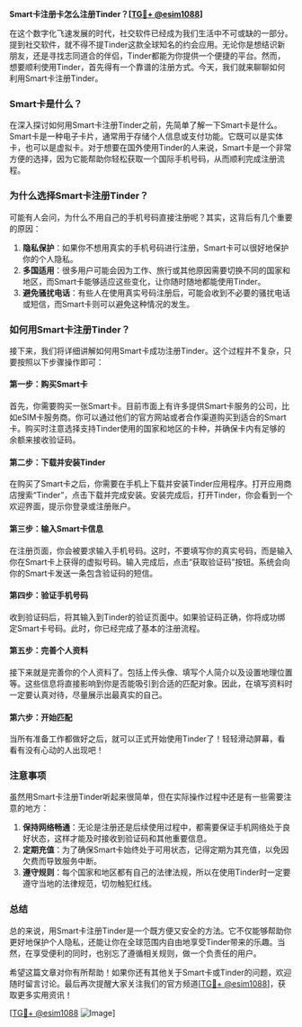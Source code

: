 **Smart卡注册卡怎么注册Tinder？[[TG💪+ @esim1088](https://t.me/s/esim1088)]**

在这个数字化飞速发展的时代，社交软件已经成为我们生活中不可或缺的一部分。提到社交软件，就不得不提Tinder这款全球知名的约会应用。无论你是想结识新朋友，还是寻找志同道合的伴侣，Tinder都能为你提供一个便捷的平台。然而，想要顺利使用Tinder，首先得有一个靠谱的注册方式。今天，我们就来聊聊如何利用Smart卡注册Tinder。

### Smart卡是什么？

在深入探讨如何用Smart卡注册Tinder之前，先简单了解一下Smart卡是什么。Smart卡是一种电子卡片，通常用于存储个人信息或支付功能。它既可以是实体卡，也可以是虚拟卡。对于想要在国外使用Tinder的人来说，Smart卡是一个非常方便的选择，因为它能帮助你轻松获取一个国际手机号码，从而顺利完成注册流程。

### 为什么选择Smart卡注册Tinder？

可能有人会问，为什么不用自己的手机号码直接注册呢？其实，这背后有几个重要的原因：

1. **隐私保护**：如果你不想用真实的手机号码进行注册，Smart卡可以很好地保护你的个人隐私。
2. **多国适用**：很多用户可能会因为工作、旅行或其他原因需要切换不同的国家和地区，而Smart卡能够适应这些变化，让你随时随地都能使用Tinder。
3. **避免骚扰电话**：有些人在使用真实号码注册后，可能会收到不必要的骚扰电话或短信，而Smart卡则可以避免这种情况的发生。

### 如何用Smart卡注册Tinder？

接下来，我们将详细讲解如何用Smart卡成功注册Tinder。这个过程并不复杂，只要按照以下步骤操作即可：

#### 第一步：购买Smart卡

首先，你需要购买一张Smart卡。目前市面上有许多提供Smart卡服务的公司，比如eSIM卡服务商。你可以通过他们的官方网站或者合作渠道购买到适合的Smart卡。购买时注意选择支持Tinder使用的国家和地区的卡种，并确保卡内有足够的余额来接收验证码。

#### 第二步：下载并安装Tinder

在购买了Smart卡之后，你需要在手机上下载并安装Tinder应用程序。打开应用商店搜索“Tinder”，点击下载并完成安装。安装完成后，打开Tinder，你会看到一个欢迎界面，提示你登录或注册账户。

#### 第三步：输入Smart卡信息

在注册页面，你会被要求输入手机号码。这时，不要填写你的真实号码，而是输入你在Smart卡上获得的虚拟号码。输入完成后，点击“获取验证码”按钮。系统会向你的Smart卡发送一条包含验证码的短信。

#### 第四步：验证手机号码

收到验证码后，将其输入到Tinder的验证页面中。如果验证码正确，你将成功绑定Smart卡号码。此时，你已经完成了基本的注册流程。

#### 第五步：完善个人资料

接下来就是完善你的个人资料了。包括上传头像、填写个人简介以及设置地理位置等。这些信息将直接影响到你是否能吸引到合适的匹配对象。因此，在填写资料时一定要认真对待，尽量展示出最真实的自己。

#### 第六步：开始匹配

当所有准备工作都做好之后，就可以正式开始使用Tinder了！轻轻滑动屏幕，看看有没有心动的人出现吧！

### 注意事项

虽然用Smart卡注册Tinder听起来很简单，但在实际操作过程中还是有一些需要注意的地方：

1. **保持网络畅通**：无论是注册还是后续使用过程中，都需要保证手机网络处于良好状态，这样才能及时接收到验证码和其他重要信息。
2. **定期充值**：为了确保Smart卡始终处于可用状态，记得定期为其充值，以免因欠费而导致服务中断。
3. **遵守规则**：每个国家和地区都有自己的法律法规，所以在使用Tinder时一定要遵守当地的法律规范，切勿触犯红线。

### 总结

总的来说，用Smart卡注册Tinder是一个既方便又安全的方法。它不仅能够帮助你更好地保护个人隐私，还能让你在全球范围内自由地享受Tinder带来的乐趣。当然，在享受便利的同时，也别忘了遵循相关规则，做一个负责任的用户。

希望这篇文章对你有所帮助！如果你还有其他关于Smart卡或Tinder的问题，欢迎随时留言讨论。最后再次提醒大家关注我们的官方频道[[TG💪+ @esim1088](https://t.me/s/esim1088)]，获取更多实用资讯！

[[TG💪+ @esim1088](https://t.me/s/esim1088) ![Image](https://i.postimg.cc/4NQfJmqS/Snipaste-2025-05-13-00-14-12.png)]
